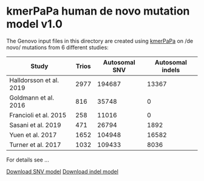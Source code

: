 # kmerPaPa human de novo mutation model v1.0

The Genovo input files in this directory are created using [kmerPaPa](https://github.com/BesenbacherLab/kmerPaPa) on /de novo/ mutations from 6 different studies:

| Study                   | Trios | Autosomal SNV | Autosomal indels |
|-------------------------|-------|---------------|------------------|
| Halldorsson et al. 2019 |  2977 |        194687 |            13367 |
| Goldmann et al. 2016    |   816 |         35748 |                0 |
| Francioli et al. 2015   |   258 |         11016 |                0 |
| Sasani et al. 2019      |   471 |         26794 |             1892 |
| Yuen et al. 2017        |  1652 |        104948 |            16582 |
| Turner et al. 2017      |  1032 |        109433 |             8036 |

For details see ...

[Download SNV model](https://github.com/besenbacher/Genovo_Input/raw/main/Human_DNM_model/v1.0/SNV_mutation_rate_model.txt)
[Download indel model](https://github.com/besenbacher/Genovo_Input/raw/main/Human_DNM_model/v1.0/indel_mutation_rate_model.txt)


